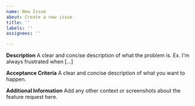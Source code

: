 ```yaml
---
name: New Issue
about: Create a new issue
title: ''
labels: ''
assignees: ''

---
```


**Description**
A clear and concise description of what the problem is. Ex. I'm always frustrated when [...]

**Acceptance Criteria**
A clear and concise description of what you want to happen.

**Additional Information**
Add any other context or screenshots about the feature request here.
